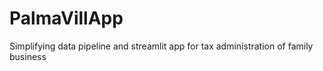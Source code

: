 # PalmaVillApp
Simplifying data pipeline and streamlit app for tax administration of family business
